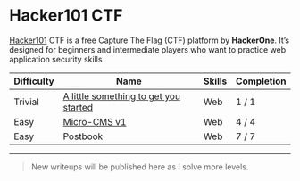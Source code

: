 # Hacker101 CTF 
[Hacker101](https://ctf.hacker101.com/) CTF is a free Capture The Flag (CTF) platform by **HackerOne**. It’s designed for beginners and intermediate players who want to practice web application security skills

| Difficulty | Name              | Skills               | Completion |
|------------|-------------------|----------------------|------------|
| Trivial       | [A little something to get you started](https://github.com/Chris-Christian/Hacker101-CTF-writeups/tree/main/A%20little%20something%20to%20get%20you%20started)    | Web           | 1 / 1         |
| Easy| [Micro-CMS v1](https://github.com/Chris-Christian/Hacker101-CTF-writeups/tree/main/Micro-CMS%20v1)   | Web | 4 / 4         |
|Easy|Postbook|Web|7 / 7|
---
> New writeups will be published here as I solve more levels.
